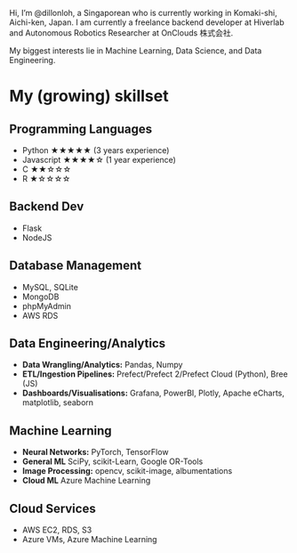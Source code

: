 Hi, I’m @dillonloh, a Singaporean who is currently working in Komaki-shi, Aichi-ken, Japan. 
I am currently a freelance backend developer at Hiverlab and Autonomous Robotics Researcher at OnClouds 株式会社.

My biggest interests lie in Machine Learning, Data Science, and Data Engineering.

# My (growing) skillset

## Programming Languages
- Python  ★★★★★	(3 years experience)
- Javascript ★★★★☆ (1 year experience)
- C ★★☆☆☆
- R ★☆☆☆☆

## Backend Dev
- Flask
- NodeJS

## Database Management
- MySQL, SQLite
- MongoDB
- phpMyAdmin
- AWS RDS

## Data Engineering/Analytics
- **Data Wrangling/Analytics:** Pandas, Numpy
- **ETL/Ingestion Pipelines:** Prefect/Prefect 2/Prefect Cloud (Python), Bree (JS)
- **Dashboards/Visualisations:** Grafana, PowerBI, Plotly, Apache eCharts, matplotlib, seaborn

## Machine Learning
- **Neural Networks:** PyTorch, TensorFlow
- **General ML** SciPy, scikit-Learn, Google OR-Tools
- **Image Processing:** opencv, scikit-image, albumentations
- **Cloud ML** Azure Machine Learning

## Cloud Services
- AWS EC2, RDS, S3
- Azure VMs, Azure Machine Learning

<!---
dillonloh/dillonloh is a ✨ special ✨ repository because its `README.md` (this file) appears on your GitHub profile.
You can click the Preview link to take a look at your changes.
--->
